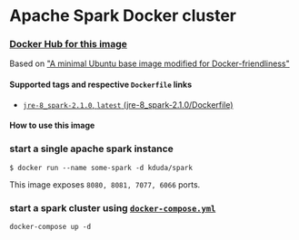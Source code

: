 # Apache Spark Docker cluster

### [Docker Hub for this image](https://hub.docker.com/r/kduda/spark/)

Based on ["A minimal Ubuntu base image modified for Docker-friendliness"](https://github.com/phusion/baseimage-docker)

#### Supported tags and respective `Dockerfile` links
* [`jre-8_spark-2.1.0`, `latest`  (jre-8_spark-2.1.0/Dockerfile)](https://github.com/DudaKamil/docker-spark/blob/master/Dockerfile) 

#### How to use this image
### start a single apache spark instance
`$ docker run --name some-spark -d kduda/spark`

This image exposes `8080, 8081, 7077, 6066` ports.

### start a spark cluster using [`docker-compose.yml`](https://github.com/DudaKamil/docker-spark/blob/master/docker-compose.yml)
`docker-compose up -d`
